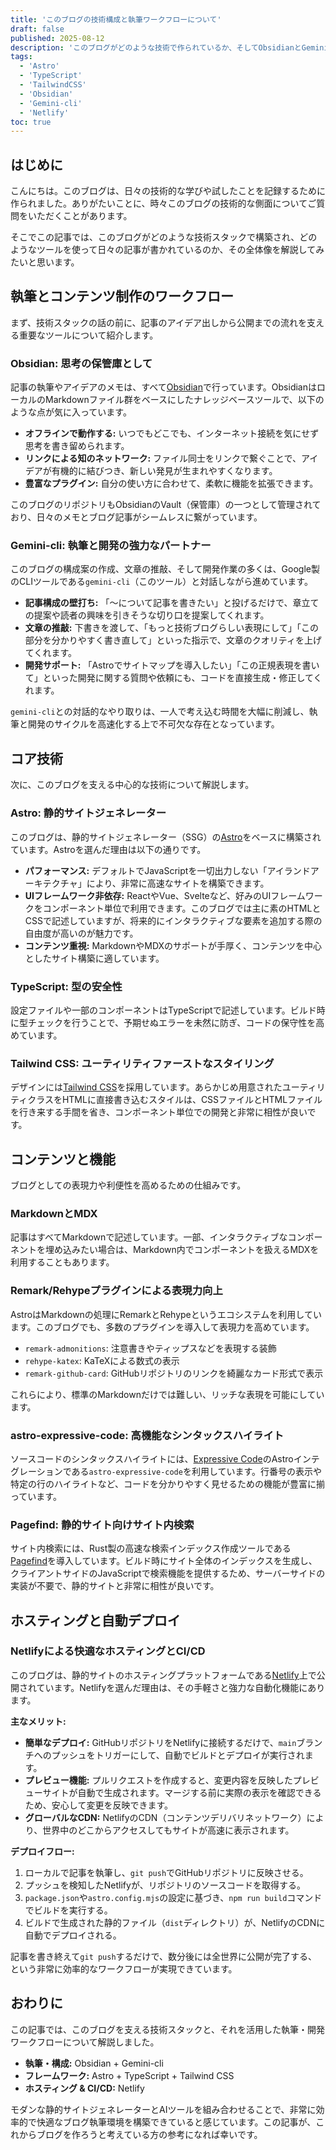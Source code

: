 ```yaml
---
title: 'このブログの技術構成と執筆ワークフローについて'
draft: false
published: 2025-08-12
description: 'このブログがどのような技術で作られているか、そしてObsidianとGemini-cliを活用した効率的な執筆フローについて解説します。'
tags:
  - 'Astro'
  - 'TypeScript'
  - 'TailwindCSS'
  - 'Obsidian'
  - 'Gemini-cli'
  - 'Netlify'
toc: true
---
```


## はじめに

こんにちは。このブログは、日々の技術的な学びや試したことを記録するために作られました。ありがたいことに、時々このブログの技術的な側面についてご質問をいただくことがあります。

そこでこの記事では、このブログがどのような技術スタックで構築され、どのようなツールを使って日々の記事が書かれているのか、その全体像を解説してみたいと思います。

## 執筆とコンテンツ制作のワークフロー

まず、技術スタックの話の前に、記事のアイデア出しから公開までの流れを支える重要なツールについて紹介します。

### Obsidian: 思考の保管庫として

記事の執筆やアイデアのメモは、すべて[Obsidian](https://obsidian.md/)で行っています。ObsidianはローカルのMarkdownファイル群をベースにしたナレッジベースツールで、以下のような点が気に入っています。

- **オフラインで動作する:** いつでもどこでも、インターネット接続を気にせず思考を書き留められます。
- **リンクによる知のネットワーク:** ファイル同士をリンクで繋ぐことで、アイデアが有機的に結びつき、新しい発見が生まれやすくなります。
- **豊富なプラグイン:** 自分の使い方に合わせて、柔軟に機能を拡張できます。

このブログのリポジトリもObsidianのVault（保管庫）の一つとして管理されており、日々のメモとブログ記事がシームレスに繋がっています。

### Gemini-cli: 執筆と開発の強力なパートナー

このブログの構成案の作成、文章の推敲、そして開発作業の多くは、Google製のCLIツールである`gemini-cli`（このツール）と対話しながら進めています。

- **記事構成の壁打ち:** 「〜について記事を書きたい」と投げるだけで、章立ての提案や読者の興味を引きそうな切り口を提案してくれます。
- **文章の推敲:** 下書きを渡して、「もっと技術ブログらしい表現にして」「この部分を分かりやすく書き直して」といった指示で、文章のクオリティを上げてくれます。
- **開発サポート:** 「Astroでサイトマップを導入したい」「この正規表現を書いて」といった開発に関する質問や依頼にも、コードを直接生成・修正してくれます。

`gemini-cli`との対話的なやり取りは、一人で考え込む時間を大幅に削減し、執筆と開発のサイクルを高速化する上で不可欠な存在となっています。

## コア技術

次に、このブログを支える中心的な技術について解説します。

### Astro: 静的サイトジェネレーター

このブログは、静的サイトジェネレーター（SSG）の[Astro](https://astro.build/)をベースに構築されています。Astroを選んだ理由は以下の通りです。

- **パフォーマンス:** デフォルトでJavaScriptを一切出力しない「アイランドアーキテクチャ」により、非常に高速なサイトを構築できます。
- **UIフレームワーク非依存:** ReactやVue、Svelteなど、好みのUIフレームワークをコンポーネント単位で利用できます。このブログでは主に素のHTMLとCSSで記述していますが、将来的にインタラクティブな要素を追加する際の自由度が高いのが魅力です。
- **コンテンツ重視:** MarkdownやMDXのサポートが手厚く、コンテンツを中心としたサイト構築に適しています。

### TypeScript: 型の安全性

設定ファイルや一部のコンポーネントはTypeScriptで記述しています。ビルド時に型チェックを行うことで、予期せぬエラーを未然に防ぎ、コードの保守性を高めています。

### Tailwind CSS: ユーティリティファーストなスタイリング

デザインには[Tailwind CSS](https://tailwindcss.com/)を採用しています。あらかじめ用意されたユーティリティクラスをHTMLに直接書き込むスタイルは、CSSファイルとHTMLファイルを行き来する手間を省き、コンポーネント単位での開発と非常に相性が良いです。

## コンテンツと機能

ブログとしての表現力や利便性を高めるための仕組みです。

### MarkdownとMDX

記事はすべてMarkdownで記述しています。一部、インタラクティブなコンポーネントを埋め込みたい場合は、Markdown内でコンポーネントを扱えるMDXを利用することもあります。

### Remark/Rehypeプラグインによる表現力向上

AstroはMarkdownの処理にRemarkとRehypeというエコシステムを利用しています。このブログでも、多数のプラグインを導入して表現力を高めています。

- `remark-admonitions`: 注意書きやティップスなどを表現する装飾
- `rehype-katex`: KaTeXによる数式の表示
- `remark-github-card`: GitHubリポジトリのリンクを綺麗なカード形式で表示

これらにより、標準のMarkdownだけでは難しい、リッチな表現を可能にしています。

### astro-expressive-code: 高機能なシンタックスハイライト

ソースコードのシンタックスハイライトには、[Expressive Code](https://expressive-code.com/)のAstroインテグレーションである`astro-expressive-code`を利用しています。行番号の表示や特定の行のハイライトなど、コードを分かりやすく見せるための機能が豊富に揃っています。

### Pagefind: 静的サイト向けサイト内検索

サイト内検索には、Rust製の高速な検索インデックス作成ツールである[Pagefind](https://pagefind.app/)を導入しています。ビルド時にサイト全体のインデックスを生成し、クライアントサイドのJavaScriptで検索機能を提供するため、サーバーサイドの実装が不要で、静的サイトと非常に相性が良いです。

## ホスティングと自動デプロイ

### Netlifyによる快適なホスティングとCI/CD

このブログは、静的サイトのホスティングプラットフォームである[Netlify](https://www.netlify.com/)上で公開されています。Netlifyを選んだ理由は、その手軽さと強力な自動化機能にあります。

**主なメリット:**
- **簡単なデプロイ:** GitHubリポジトリをNetlifyに接続するだけで、`main`ブランチへのプッシュをトリガーにして、自動でビルドとデプロイが実行されます。
- **プレビュー機能:** プルリクエストを作成すると、変更内容を反映したプレビューサイトが自動で生成されます。マージする前に実際の表示を確認できるため、安心して変更を反映できます。
- **グローバルなCDN:** NetlifyのCDN（コンテンツデリバリネットワーク）により、世界中のどこからアクセスしてもサイトが高速に表示されます。

**デプロイフロー:**

1.  ローカルで記事を執筆し、`git push`でGitHubリポジトリに反映させる。
2.  プッシュを検知したNetlifyが、リポジトリのソースコードを取得する。
3.  `package.json`や`astro.config.mjs`の設定に基づき、`npm run build`コマンドでビルドを実行する。
4.  ビルドで生成された静的ファイル（`dist`ディレクトリ）が、NetlifyのCDNに自動でデプロイされる。

記事を書き終えて`git push`するだけで、数分後には全世界に公開が完了する、という非常に効率的なワークフローが実現できています。

## おわりに

この記事では、このブログを支える技術スタックと、それを活用した執筆・開発ワークフローについて解説しました。

- **執筆・構成:** Obsidian + Gemini-cli
- **フレームワーク:** Astro + TypeScript + Tailwind CSS
- **ホスティング & CI/CD:** Netlify

モダンな静的サイトジェネレーターとAIツールを組み合わせることで、非常に効率的で快適なブログ執筆環境を構築できていると感じています。この記事が、これからブログを作ろうと考えている方の参考になれば幸いです。
